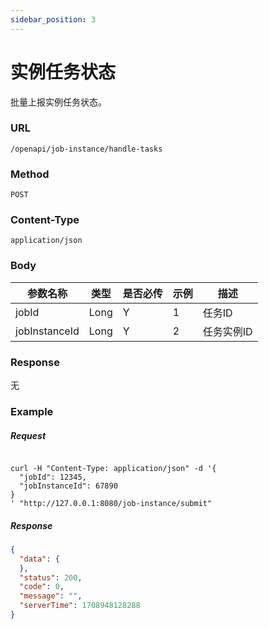 ```yaml
---
sidebar_position: 3
---
```


# 实例任务状态

批量上报实例任务状态。

### URL

`/openapi/job-instance/handle-tasks`

### Method

`POST`

### Content-Type

`application/json`

### Body

|参数名称|类型| 是否必传 | 示例|描述 |
| ----- | ----- |-----|--|--|
|jobId| Long| Y |1 | 任务ID|
|jobInstanceId|Long| Y |2 | 任务实例ID |

### Response

无

### Example

##### Request

```shell

curl -H "Content-Type: application/json" -d '{
  "jobId": 12345,
  "jobInstanceId": 67890
}
' "http://127.0.0.1:8080/job-instance/submit"

```

##### Response

```json
{
  "data": {
  },
  "status": 200,
  "code": 0,
  "message": "",
  "serverTime": 1708948128288
}
```